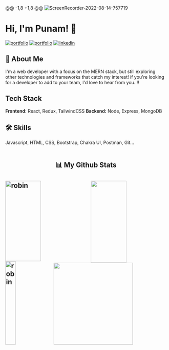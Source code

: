 @@ -1,8 +1,8 @@
![ScreenRecorder-2022-08-14-757719](https://user-images.githubusercontent.com/101421882/184529967-263e5c31-fad6-48ca-bdfc-6e2d8c58d499.gif)
# Hi, I'm Punam! 👋


[![portfolio](https://img.shields.io/badge/my_portfolio-000?style=for-the-badge&logo=ko-fi&logoColor=white)](https://katherinempeterson.com/)
[![portfolio](https://img.shields.io/badge/my_portfolio-000?style=for-the-badge&logo=ko-fi&logoColor=white)](http://robin1.netlify.app)
[![linkedin](https://img.shields.io/badge/linkedin-0A66C2?style=for-the-badge&logo=linkedin&logoColor=white)](https://in.linkedin.com/in/robin-singh-63b34a142)


## 🚀 About Me
I'm a web developer with a focus on the MERN stack,
 but still exploring other technologies and frameworks that catch my interest! if you're looking for a developer to add to your team, I'd love to hear from you..!!
## Tech Stack
**Frontend:** React, Redux, TailwindCSS
**Backend:** Node, Express, MongoDB
## 🛠 Skills
Javascript, HTML, CSS, Bootstrap, Chakra UI, Postman, Git...
<br><br>
<h2 align="center">📊 My Github Stats<h2>
<div>
  <img align="left" src="https://github-readme-streak-stats.herokuapp.com/?user=rs230498&theme=radical" alt="robin" height="250px" width="47%" />
  <img align="right" src="https://github-readme-stats.vercel.app/api?username=rs230498&show_icons=true&theme=radical" height="255px" width="47%"/>
<div>
  </br>
  
<div>
  <img align="left" src="https://github-readme-stats.vercel.app/api/top-langs/?username=rs230498&theme=radical&langs_count=8" alt="robin" height="260px" width="25%" />
  <img align="right" src="https://activity-graph.herokuapp.com/graph?username=rs230498&theme=gruvbox&hide_border=true&area=true" height="255px" width="70%"/>
<div>
